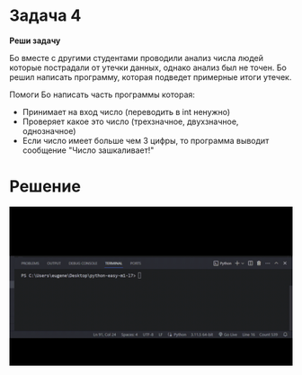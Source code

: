 # Задача 4

**Реши задачу**

Бо вместе с другими студентами проводили анализ числа людей которые пострадали от утечки данных, однако анализ был не точен. Бо решил написать программу, которая подведет примерные итоги утечек.

Помоги Бо написать часть программы которая:

- Принимает на вход число (переводить в int ненужно)
- Проверяет какое это число (трехзначное, двухзначное, однозначное)
- Если число имеет больше чем 3 цифры, то программа выводит сообщение "Число зашкаливает!"

# Решение

![1700648648735](image/task/1700648648735.png)
